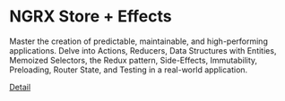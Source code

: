# NGRX Store + Effects

Master the creation of predictable, maintainable, and high-performing applications. Delve into Actions, Reducers, Data Structures with Entities, Memoized Selectors, the Redux pattern, Side-Effects, Immutability, Preloading, Router State, and Testing in a real-world application. 

[Detail](https://eduitfree.com/courses/ngrx-store-effects)